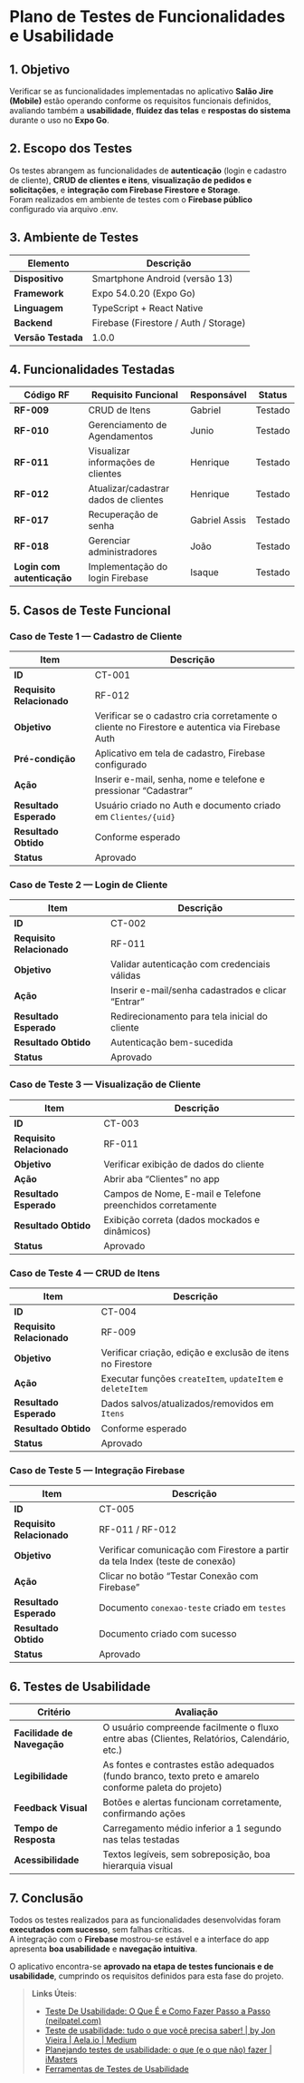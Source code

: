#  Plano de Testes de Funcionalidades e Usabilidade

## 1. Objetivo
Verificar se as funcionalidades implementadas no aplicativo **Salão Jire (Mobile)** estão operando conforme os requisitos funcionais definidos, avaliando também a **usabilidade**, **fluidez das telas** e **respostas do sistema** durante o uso no **Expo Go**.


## 2. Escopo dos Testes
Os testes abrangem as funcionalidades de **autenticação** (login e cadastro de cliente), **CRUD de clientes e itens**, **visualização de pedidos e solicitações**, e **integração com Firebase Firestore e Storage**.  
Foram realizados em ambiente de testes com o **Firebase público** configurado via arquivo .env.


## 3. Ambiente de Testes

| Elemento | Descrição |
|-----------|------------|
| **Dispositivo** | Smartphone Android (versão 13) |
| **Framework** | Expo 54.0.20 (Expo Go) |
| **Linguagem** | TypeScript + React Native |
| **Backend** | Firebase (Firestore / Auth / Storage) |
| **Versão Testada** | 1.0.0 |

## 4. Funcionalidades Testadas

| Código RF | Requisito Funcional | Responsável | Status |
|------------|--------------------|--------------|--------|
| **RF-009** | CRUD de Itens | Gabriel |  Testado |
| **RF-010** | Gerenciamento de Agendamentos | Junio |  Testado |
| **RF-011** | Visualizar informações de clientes | Henrique |  Testado |
| **RF-012** | Atualizar/cadastrar dados de clientes | Henrique | Testado |
| **RF-017** | Recuperação de senha | Gabriel Assis |  Testado |
| **RF-018** | Gerenciar administradores | João |  Testado |
| **Login com autenticação** | Implementação do login Firebase | Isaque |  Testado |

## 5. Casos de Teste Funcional

###  Caso de Teste 1 — Cadastro de Cliente
| Item | Descrição |
|------|------------|
| **ID** | CT-001 |
| **Requisito Relacionado** | RF-012 |
| **Objetivo** | Verificar se o cadastro cria corretamente o cliente no Firestore e autentica via Firebase Auth |
| **Pré-condição** | Aplicativo em tela de cadastro, Firebase configurado |
| **Ação** | Inserir e-mail, senha, nome e telefone e pressionar “Cadastrar” |
| **Resultado Esperado** | Usuário criado no Auth e documento criado em `Clientes/{uid}` |
| **Resultado Obtido** | Conforme esperado |
| **Status** |  Aprovado |

###  Caso de Teste 2 — Login de Cliente
| Item | Descrição |
|------|------------|
| **ID** | CT-002 |
| **Requisito Relacionado** | RF-011 |
| **Objetivo** | Validar autenticação com credenciais válidas |
| **Ação** | Inserir e-mail/senha cadastrados e clicar “Entrar” |
| **Resultado Esperado** | Redirecionamento para tela inicial do cliente |
| **Resultado Obtido** | Autenticação bem-sucedida |
| **Status** |  Aprovado |

###  Caso de Teste 3 — Visualização de Cliente
| Item | Descrição |
|------|------------|
| **ID** | CT-003 |
| **Requisito Relacionado** | RF-011 |
| **Objetivo** | Verificar exibição de dados do cliente |
| **Ação** | Abrir aba “Clientes” no app |
| **Resultado Esperado** | Campos de Nome, E-mail e Telefone preenchidos corretamente |
| **Resultado Obtido** | Exibição correta (dados mockados e dinâmicos) |
| **Status** |  Aprovado |


###  Caso de Teste 4 — CRUD de Itens
| Item | Descrição |
|------|------------|
| **ID** | CT-004 |
| **Requisito Relacionado** | RF-009 |
| **Objetivo** | Verificar criação, edição e exclusão de itens no Firestore |
| **Ação** | Executar funções `createItem`, `updateItem` e `deleteItem` |
| **Resultado Esperado** | Dados salvos/atualizados/removidos em `Itens` |
| **Resultado Obtido** | Conforme esperado |
| **Status** |  Aprovado |

###  Caso de Teste 5 — Integração Firebase
| Item | Descrição |
|------|------------|
| **ID** | CT-005 |
| **Requisito Relacionado** | RF-011 / RF-012 |
| **Objetivo** | Verificar comunicação com Firestore a partir da tela Index (teste de conexão) |
| **Ação** | Clicar no botão “Testar Conexão com Firebase” |
| **Resultado Esperado** | Documento `conexao-teste` criado em `testes` |
| **Resultado Obtido** | Documento criado com sucesso |
| **Status** |  Aprovado |

## 6. Testes de Usabilidade

| Critério | Avaliação |
|-----------|------------|
| **Facilidade de Navegação** | O usuário compreende facilmente o fluxo entre abas (Clientes, Relatórios, Calendário, etc.) |
| **Legibilidade** | As fontes e contrastes estão adequados (fundo branco, texto preto e amarelo conforme paleta do projeto) |
| **Feedback Visual** | Botões e alertas funcionam corretamente, confirmando ações |
| **Tempo de Resposta** | Carregamento médio inferior a 1 segundo nas telas testadas |
| **Acessibilidade** | Textos legíveis, sem sobreposição, boa hierarquia visual |


## 7. Conclusão
Todos os testes realizados para as funcionalidades desenvolvidas foram **executados com sucesso**, sem falhas críticas.  
A integração com o **Firebase** mostrou-se estável e a interface do app apresenta **boa usabilidade** e **navegação intuitiva**.  

O aplicativo encontra-se **aprovado na etapa de testes funcionais e de usabilidade**, cumprindo os requisitos definidos para esta fase do projeto.


> **Links Úteis**:
> - [Teste De Usabilidade: O Que É e Como Fazer Passo a Passo (neilpatel.com)](https://neilpatel.com/br/blog/teste-de-usabilidade/)
> - [Teste de usabilidade: tudo o que você precisa saber! | by Jon Vieira | Aela.io | Medium](https://medium.com/aela/teste-de-usabilidade-o-que-voc%C3%AA-precisa-saber-39a36343d9a6/)
> - [Planejando testes de usabilidade: o que (e o que não) fazer | iMasters](https://imasters.com.br/design-ux/planejando-testes-de-usabilidade-o-que-e-o-que-nao-fazer/)
> - [Ferramentas de Testes de Usabilidade](https://www.usability.gov/how-to-and-tools/resources/templates.html)
